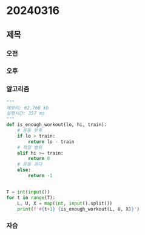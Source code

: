 # 20240316
## 제목
### 오전
### 오후
### 알고리즘

``` python
"""
메모리: 62,768 kb
실행시간: 357 ms
"""
def is_enough_workout(lo, hi, train):
    # 운동 부족
    if lo > train:
        return lo - train
    # 적정 범위
    elif hi >= train:
        return 0
    # 운동 과다
    else:
        return -1


T = int(input())
for t in range(T):
    L, U, X = map(int, input().split())
    print(f'#{t+1} {is_enough_workout(L, U, X)}')
```

### 자습